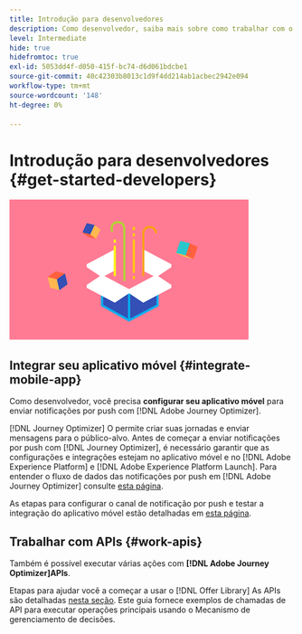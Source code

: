 ```yaml
---
title: Introdução para desenvolvedores
description: Como desenvolvedor, saiba mais sobre como trabalhar com o Journey Optimizer
level: Intermediate
hide: true
hidefromtoc: true
exl-id: 5053dd4f-d050-415f-bc74-d6d061bdcbe1
source-git-commit: 40c42303b8013c1d9f4dd214ab1acbec2942e094
workflow-type: tm+mt
source-wordcount: '148'
ht-degree: 0%

---
```


# Introdução para desenvolvedores {#get-started-developers}

![desenvolvedor](assets/do-not-localize/user-3.png)

## Integrar seu aplicativo móvel {#integrate-mobile-app}

Como desenvolvedor, você precisa **configurar seu aplicativo móvel** para enviar notificações por push com [!DNL Adobe Journey Optimizer].

[!DNL Journey Optimizer] O permite criar suas jornadas e enviar mensagens para o público-alvo. Antes de começar a enviar notificações por push com [!DNL Journey Optimizer], é necessário garantir que as configurações e integrações estejam no aplicativo móvel e no [!DNL Adobe Experience Platform] e [!DNL Adobe Experience Platform Launch]. Para entender o fluxo de dados das notificações por push em [!DNL Adobe Journey Optimizer] consulte [esta página](../../configuration/push-gs.md).

As etapas para configurar o canal de notificação por push e testar a integração do aplicativo móvel estão detalhadas em [esta página](../../configuration/push-configuration.md).

## Trabalhar com APIs {#work-apis}

Também é possível executar várias ações com **[!DNL Adobe Journey Optimizer]APIs**.

Etapas para ajudar você a começar a usar o [!DNL Offer Library] As APIs são detalhadas [nesta seção](../../offers/api-reference/getting-started.md). Este guia fornece exemplos de chamadas de API para executar operações principais usando o Mecanismo de gerenciamento de decisões.

